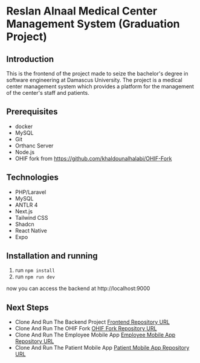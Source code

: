 # Reslan Alnaal Medical Center Management System (Graduation Project)

## Introduction
This is the frontend of the project made to seize the bachelor's degree in software engineering at Damascus University.
The project is a medical center management system which provides a platform for the management of the center's staff and patients.

## Prerequisites
- docker
- MySQL
- Git
- Orthanc Server
- Node.js
- OHIF fork from https://github.com/khaldounalhalabi/OHIF-Fork

## Technologies
- PHP/Laravel
- MySQL
- ANTLR 4
- Next.js
- Tailwind CSS
- Shadcn
- React Native
- Expo

## Installation and running
1. run `npm install`
2. run `npm run dev`

now you can access the backend at http://localhost:9000

## Next Steps
- Clone And Run The Backend Project [Frontend Repository URL](https://github.com/khaldounalhalabi/rn-center-backend)
- Clone And Run The OHIF Fork [OHIF Fork Repository URL](https://github.com/khaldounalhalabi/OHIF-Fork)
- Clone And Run The Employee Mobile App [Employee Mobile App Repository URL](https://github.com/khaldounalhalabi/rn-center-employee-mobile-app)
- Clone And Run The Patient Mobile App [Patient Mobile App Repository URL](https://github.com/khaldounalhalabi/rn-center-patient-mobile-app)
